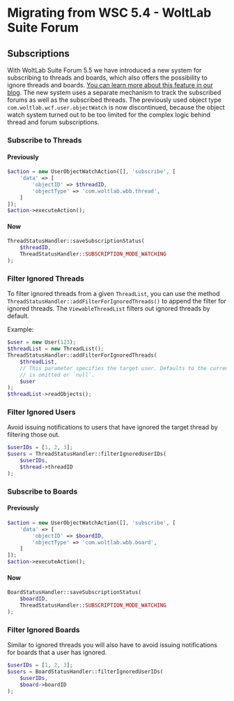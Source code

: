 # Migrating from WSC 5.4 - WoltLab Suite Forum

## Subscriptions

With WoltLab Suite Forum 5.5 we have introduced a new system for subscribing to threads and boards, which also offers the possibility to ignore threads and boards.
[You can learn more about this feature in our blog](https://www.woltlab.com/article/260-new-features-in-woltlab-suite-5-5-revision-of-buttons-and-ignoring-threads/).
The new system uses a separate mechanism to track the subscribed forums as well as the subscribed threads.
The previously used object type `com.woltlab.wcf.user.objectWatch` is now discontinued, because the object watch system turned out to be too limited for the complex logic behind thread and forum subscriptions.

### Subscribe to Threads

#### Previously

```php
$action = new UserObjectWatchAction([], 'subscribe', [
    'data' => [
        'objectID' => $threadID,
        'objectType' => 'com.woltlab.wbb.thread',
    ]
]);
$action->executeAction();
```

#### Now
```php
ThreadStatusHandler::saveSubscriptionStatus(
    $threadID,
    ThreadStatusHandler::SUBSCRIPTION_MODE_WATCHING
);
```

### Filter Ignored Threads

To filter ignored threads from a given `ThreadList`, you can use the method `ThreadStatusHandler::addFilterForIgnoredThreads()` to append the filter for ignored threads.
The `ViewableThreadList` filters out ignored threads by default.

Example:

```php
$user = new User(123);
$threadList = new ThreadList();
ThreadStatusHandler::addFilterForIgnoredThreads(
    $threadList,
    // This parameter specifies the target user. Defaults to the current user if the parameter
    // is omitted or `null`.
    $user
);
$threadList->readObjects();
```

### Filter Ignored Users

Avoid issuing notifications to users that have ignored the target thread by filtering those out.

```php
$userIDs = [1, 2, 3];
$users = ThreadStatusHandler::filterIgnoredUserIDs(
    $userIDs,
    $thread->threadID
);
```

### Subscribe to Boards

#### Previously

```php
$action = new UserObjectWatchAction([], 'subscribe', [
    'data' => [
        'objectID' => $boardID,
        'objectType' => 'com.woltlab.wbb.board',
    ]
]);
$action->executeAction();
```

#### Now
```php
BoardStatusHandler::saveSubscriptionStatus(
    $boardID,
    ThreadStatusHandler::SUBSCRIPTION_MODE_WATCHING
);
```

### Filter Ignored Boards

Similar to ignored threads you will also have to avoid issuing notifications for boards that a user has ignored.

```php
$userIDs = [1, 2, 3];
$users = BoardStatusHandler::filterIgnoredUserIDs(
    $userIDs,
    $board->boardID
);
```
